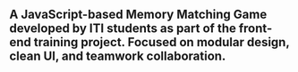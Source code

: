 ## A JavaScript-based Memory Matching Game developed by ITI students as part of the front-end training project. Focused on modular design, clean UI, and teamwork collaboration.
